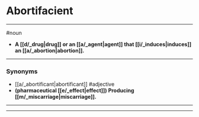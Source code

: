 # Abortifacient
---
#noun
- **A [[d/_drug|drug]] or an [[a/_agent|agent]] that [[i/_induces|induces]] an [[a/_abortion|abortion]].**
---
### Synonyms
- [[a/_abortificant|abortificant]]
#adjective
- **(pharmaceutical [[e/_effect|effect]]) Producing [[m/_miscarriage|miscarriage]].**
---
---
